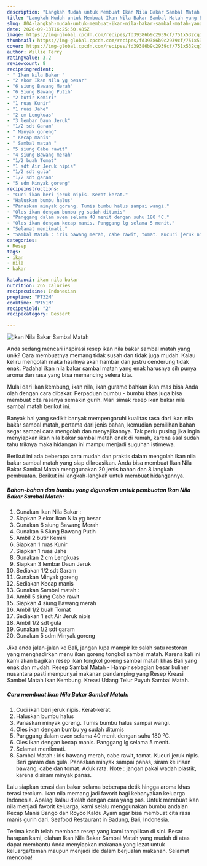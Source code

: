 ```yaml
---
description: "Langkah Mudah untuk Membuat Ikan Nila Bakar Sambal Matah yang Enak Banget"
title: "Langkah Mudah untuk Membuat Ikan Nila Bakar Sambal Matah yang Enak Banget"
slug: 804-langkah-mudah-untuk-membuat-ikan-nila-bakar-sambal-matah-yang-enak-banget
date: 2020-09-13T16:25:50.485Z
image: https://img-global.cpcdn.com/recipes/fd39386b9c2939cf/751x532cq70/ikan-nila-bakar-sambal-matah-foto-resep-utama.jpg
thumbnail: https://img-global.cpcdn.com/recipes/fd39386b9c2939cf/751x532cq70/ikan-nila-bakar-sambal-matah-foto-resep-utama.jpg
cover: https://img-global.cpcdn.com/recipes/fd39386b9c2939cf/751x532cq70/ikan-nila-bakar-sambal-matah-foto-resep-utama.jpg
author: Willie Terry
ratingvalue: 3.2
reviewcount: 8
recipeingredient:
- " Ikan Nila Bakar "
- "2 ekor Ikan Nila yg besar"
- "6 siung Bawang Merah"
- "6 Siung Bawang Putih"
- "2 butir Kemiri"
- "1 ruas Kunir"
- "1 ruas Jahe"
- "2 cm Lengkuas"
- "3 lembar Daun Jeruk"
- "1/2 sdt Garam"
- " Minyak goreng"
- " Kecap manis"
- " Sambal matah "
- "5 siung Cabe rawit"
- "4 siung Bawang merah"
- "1/2 buah Tomat"
- "1 sdt Air Jeruk nipis"
- "1/2 sdt gula"
- "1/2 sdt garam"
- "5 sdm Minyak goreng"
recipeinstructions:
- "Cuci ikan beri jeruk nipis. Kerat-kerat."
- "Haluskan bumbu halus"
- "Panaskan minyak goreng. Tumis bumbu halus sampai wangi."
- "Oles ikan dengan bumbu yg sudah ditumis"
- "Panggang dalam oven selama 40 menit dengan suhu 180 ⁰C."
- "Oles ikan dengan kecap manis. Panggang lg selama 5 menit."
- "Selamat menikmati."
- "Sambal Matah : iris bawang merah, cabe rawit, tomat. Kucuri jeruk nipis. Beri garam dan gula. Panaskan minyak sampai panas, siram ke irisan bawang, cabe dan tomat. Aduk rata. Note : jangan pakai wadah plastik, karena disiram minyak panas."
categories:
- Resep
tags:
- ikan
- nila
- bakar

katakunci: ikan nila bakar 
nutrition: 265 calories
recipecuisine: Indonesian
preptime: "PT32M"
cooktime: "PT51M"
recipeyield: "2"
recipecategory: Dessert

---
```



![Ikan Nila Bakar Sambal Matah](https://img-global.cpcdn.com/recipes/fd39386b9c2939cf/751x532cq70/ikan-nila-bakar-sambal-matah-foto-resep-utama.jpg)

Anda sedang mencari inspirasi resep ikan nila bakar sambal matah yang unik? Cara membuatnya memang tidak susah dan tidak juga mudah. Kalau keliru mengolah maka hasilnya akan hambar dan justru cenderung tidak enak. Padahal ikan nila bakar sambal matah yang enak harusnya sih punya aroma dan rasa yang bisa memancing selera kita.

Mulai dari ikan kembung, ikan nila, ikan gurame bahkan ikan mas bisa Anda olah dengan cara dibakar. Perpaduan bumbu - bumbu khas juga bisa membuat cita rasanya semakin gurih. Mari simak resep ikan bakar nila sambal matah berikut ini.

Banyak hal yang sedikit banyak mempengaruhi kualitas rasa dari ikan nila bakar sambal matah, pertama dari jenis bahan, kemudian pemilihan bahan segar sampai cara mengolah dan menyajikannya. Tak perlu pusing jika ingin menyiapkan ikan nila bakar sambal matah enak di rumah, karena asal sudah tahu triknya maka hidangan ini mampu menjadi suguhan istimewa.


Berikut ini ada beberapa cara mudah dan praktis dalam mengolah ikan nila bakar sambal matah yang siap dikreasikan. Anda bisa membuat Ikan Nila Bakar Sambal Matah menggunakan 20 jenis bahan dan 8 langkah pembuatan. Berikut ini langkah-langkah untuk membuat hidangannya.

<!--inarticleads1-->

##### Bahan-bahan dan bumbu yang digunakan untuk pembuatan Ikan Nila Bakar Sambal Matah:

1. Gunakan  Ikan Nila Bakar :
1. Siapkan 2 ekor Ikan Nila yg besar
1. Gunakan 6 siung Bawang Merah
1. Gunakan 6 Siung Bawang Putih
1. Ambil 2 butir Kemiri
1. Siapkan 1 ruas Kunir
1. Siapkan 1 ruas Jahe
1. Gunakan 2 cm Lengkuas
1. Siapkan 3 lembar Daun Jeruk
1. Sediakan 1/2 sdt Garam
1. Gunakan  Minyak goreng
1. Sediakan  Kecap manis
1. Gunakan  Sambal matah :
1. Ambil 5 siung Cabe rawit
1. Siapkan 4 siung Bawang merah
1. Ambil 1/2 buah Tomat
1. Sediakan 1 sdt Air Jeruk nipis
1. Ambil 1/2 sdt gula
1. Gunakan 1/2 sdt garam
1. Gunakan 5 sdm Minyak goreng


Jika anda jalan-jalan ke Bali, jangan lupa mampir ke salah satu restoran yang menghadirkan menu ikan goreng tongkol sambal matah. Karena kali ini kami akan bagikan resep ikan tongkol goreng sambal matah khas Bali yang enak dan mudah. Resep Sambal Matah - Hampir sebagian besar kuliner nusantara pasti mempunyai makanan pendamping yang Resep Kreasi Sambel Matah Ikan Kembung. Kreasi Udang Telur Puyuh Sambal Matah. 

<!--inarticleads2-->

##### Cara membuat Ikan Nila Bakar Sambal Matah:

1. Cuci ikan beri jeruk nipis. Kerat-kerat.
1. Haluskan bumbu halus
1. Panaskan minyak goreng. Tumis bumbu halus sampai wangi.
1. Oles ikan dengan bumbu yg sudah ditumis
1. Panggang dalam oven selama 40 menit dengan suhu 180 ⁰C.
1. Oles ikan dengan kecap manis. Panggang lg selama 5 menit.
1. Selamat menikmati.
1. Sambal Matah : iris bawang merah, cabe rawit, tomat. Kucuri jeruk nipis. Beri garam dan gula. Panaskan minyak sampai panas, siram ke irisan bawang, cabe dan tomat. Aduk rata. Note : jangan pakai wadah plastik, karena disiram minyak panas.


Lalu siapkan terasi dan bakar selama beberapa detik hingga aroma khas terasi tercium. Ikan nila memang jadi favorit bagi kebanyakan keluarga Indonesia. Apalagi kalau diolah dengan cara yang pas. Untuk membuat ikan nila menjadi favorit keluarga, kami selalu menggunakan bumbu andalan Kecap Manis Bango dan Royco Kaldu Ayam agar bisa membuat cita rasa manis gurih dari. Seafood Restaurant in Badung, Bali, Indonesia. 

Terima kasih telah membaca resep yang kami tampilkan di sini. Besar harapan kami, olahan Ikan Nila Bakar Sambal Matah yang mudah di atas dapat membantu Anda menyiapkan makanan yang lezat untuk keluarga/teman maupun menjadi ide dalam berjualan makanan. Selamat mencoba!

